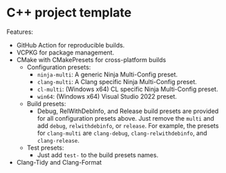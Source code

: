 # C++ project template

Features:

- GitHub Action for reproducible builds.
- VCPKG for package management.
- CMake with CMakePresets for cross-platform builds
  - Configuration presets:
    - `ninja-multi`: A generic Ninja Multi-Config preset.
    - `clang-multi`: A Clang specific Ninja Multi-Config preset.
    - `cl-multi`: (Windows x64) CL specific Ninja Multi-Config preset.
    - `win64`: (Windows x64) Visual Studio 2022 preset.
  - Build presets:
    - Debug, RelWithDebInfo, and Release build presets are provided for all configuration presets above. Just remove the `multi` and add `debug`, `relwithdebinfo`, or `release`. For example, the presets for `clang-multi` are `clang-debug`, `clang-relwithdebinfo`, and `clang-release`.
  - Test presets:
    - Just add `test-` to the build presets names.
- Clang-Tidy and Clang-Format
